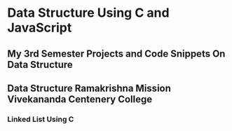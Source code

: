 # Data Structure Using C and JavaScript
## My 3rd Semester Projects and Code Snippets On Data Structure
## Data Structure Ramakrishna Mission Vivekananda Centenery College
### Linked List Using C

